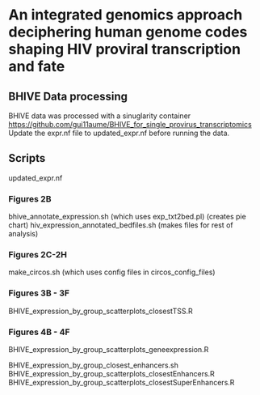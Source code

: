 # An integrated genomics approach deciphering human genome codes shaping HIV proviral transcription and fate

## BHIVE Data processing
BHIVE data was processed with a sinuglarity container https://github.com/gui11aume/BHIVE_for_single_provirus_transcriptomics
Update the expr.nf file to updated_expr.nf before running the data.





## Scripts
updated_expr.nf

### Figures 2B
bhive_annotate_expression.sh (which uses exp_txt2bed.pl) (creates pie chart)
hiv_expression_annotated_bedfiles.sh (makes files for rest of analysis)

### Figures 2C-2H
make_circos.sh (which uses config files in circos_config_files)

### Figures 3B - 3F
BHIVE_expression_by_group_scatterplots_closestTSS.R

### Figures 4B - 4F
BHIVE_expression_by_group_scatterplots_geneexpression.R

BHIVE_expression_by_group_closest_enhancers.sh
BHIVE_expression_by_group_scatterplots_closestEnhancers.R
BHIVE_expression_by_group_scatterplots_closestSuperEnhancers.R

